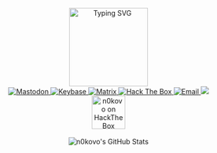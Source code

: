 <p align="center">
  <img src="https://readme-typing-svg.demolab.com?font=Inconsolata&size=19&duration=200&center=true&multiline=true&repeat=false&width=600&height=160&lines=%E2%96%88%E2%96%88%E2%96%88%E2%95%97%C2%A0%C2%A0%C2%A0%E2%96%88%E2%96%88%E2%95%97%C2%A0%E2%96%88%E2%96%88%E2%96%88%E2%96%88%E2%96%88%E2%96%88%E2%95%97%C2%A0%E2%96%88%E2%96%88%E2%95%97%C2%A0%C2%A0%E2%96%88%E2%96%88%E2%95%97%C2%A0%E2%96%88%E2%96%88%E2%96%88%E2%96%88%E2%96%88%E2%96%88%E2%95%97%C2%A0%E2%96%88%E2%96%88%E2%95%97%C2%A0%C2%A0%C2%A0%E2%96%88%E2%96%88%E2%95%97%C2%A0%E2%96%88%E2%96%88%E2%96%88%E2%96%88%E2%96%88%E2%96%88%E2%95%97%C2%A0;%E2%96%88%E2%96%88%E2%96%88%E2%96%88%E2%95%97%C2%A0%C2%A0%E2%96%88%E2%96%88%E2%95%91%E2%96%88%E2%96%88%E2%95%94%E2%95%90%E2%96%88%E2%96%88%E2%96%88%E2%96%88%E2%95%97%E2%96%88%E2%96%88%E2%95%91%C2%A0%E2%96%88%E2%96%88%E2%95%94%E2%95%9D%E2%96%88%E2%96%88%E2%95%94%E2%95%90%E2%95%90%E2%95%90%E2%96%88%E2%96%88%E2%95%97%E2%96%88%E2%96%88%E2%95%91%C2%A0%C2%A0%C2%A0%E2%96%88%E2%96%88%E2%95%91%E2%96%88%E2%96%88%E2%95%94%E2%95%90%E2%95%90%E2%95%90%E2%96%88%E2%96%88%E2%95%97;%E2%96%88%E2%96%88%E2%95%94%E2%96%88%E2%96%88%E2%95%97%C2%A0%E2%96%88%E2%96%88%E2%95%91%E2%96%88%E2%96%88%E2%95%91%E2%96%88%E2%96%88%E2%95%94%E2%96%88%E2%96%88%E2%95%91%E2%96%88%E2%96%88%E2%96%88%E2%96%88%E2%96%88%E2%95%94%E2%95%9D%C2%A0%E2%96%88%E2%96%88%E2%95%91%C2%A0%C2%A0%C2%A0%E2%96%88%E2%96%88%E2%95%91%E2%96%88%E2%96%88%E2%95%91%C2%A0%C2%A0%C2%A0%E2%96%88%E2%96%88%E2%95%91%E2%96%88%E2%96%88%E2%95%91%C2%A0%C2%A0%C2%A0%E2%96%88%E2%96%88%E2%95%91;%E2%96%88%E2%96%88%E2%95%91%E2%95%9A%E2%96%88%E2%96%88%E2%95%97%E2%96%88%E2%96%88%E2%95%91%E2%96%88%E2%96%88%E2%96%88%E2%96%88%E2%95%94%E2%95%9D%E2%96%88%E2%96%88%E2%95%91%E2%96%88%E2%96%88%E2%95%94%E2%95%90%E2%96%88%E2%96%88%E2%95%97%C2%A0%E2%96%88%E2%96%88%E2%95%91%C2%A0%C2%A0%C2%A0%E2%96%88%E2%96%88%E2%95%91%E2%95%9A%E2%96%88%E2%96%88%E2%95%97%C2%A0%E2%96%88%E2%96%88%E2%95%94%E2%95%9D%E2%96%88%E2%96%88%E2%95%91%C2%A0%C2%A0%C2%A0%E2%96%88%E2%96%88%E2%95%91;%E2%96%88%E2%96%88%E2%95%91%C2%A0%E2%95%9A%E2%96%88%E2%96%88%E2%96%88%E2%96%88%E2%95%91%E2%95%9A%E2%96%88%E2%96%88%E2%96%88%E2%96%88%E2%96%88%E2%96%88%E2%95%94%E2%95%9D%E2%96%88%E2%96%88%E2%95%91%C2%A0%C2%A0%E2%96%88%E2%96%88%E2%95%97%E2%95%9A%E2%96%88%E2%96%88%E2%96%88%E2%96%88%E2%96%88%E2%96%88%E2%95%94%E2%95%9D%C2%A0%E2%95%9A%E2%96%88%E2%96%88%E2%96%88%E2%96%88%E2%95%94%E2%95%9D%C2%A0%E2%95%9A%E2%96%88%E2%96%88%E2%96%88%E2%96%88%E2%96%88%E2%96%88%E2%95%94%E2%95%9D;%E2%95%9A%E2%95%90%E2%95%9D%C2%A0%C2%A0%E2%95%9A%E2%95%90%E2%95%90%E2%95%90%E2%95%9D%C2%A0%E2%95%9A%E2%95%90%E2%95%90%E2%95%90%E2%95%90%E2%95%90%E2%95%9D%C2%A0%E2%95%9A%E2%95%90%E2%95%9D%C2%A0%C2%A0%E2%95%9A%E2%95%90%E2%95%9D%C2%A0%E2%95%9A%E2%95%90%E2%95%90%E2%95%90%E2%95%90%E2%95%90%E2%95%9D%C2%A0%C2%A0%C2%A0%E2%95%9A%E2%95%90%E2%95%90%E2%95%90%E2%95%9D%C2%A0%C2%A0%C2%A0%E2%95%9A%E2%95%90%E2%95%90%E2%95%90%E2%95%90%E2%95%90%E2%95%9D%C2%A0" height="160" alt="Typing SVG" /><br>
  

  <a href="https://infosec.exchange/@n0kovo">
    <img src="https://img.shields.io/mastodon/follow/109279768980598864?domain=https%3A%2F%2Finfosec.exchange&style=for-the-badge&label=%40n0kovo&logo=mastodon&logoColor=00AEFF&labelColor=black&color=7fff00" title="Mastodon">
  </a>
  <a href="http://keybase.io/n0kovo">
    <img src="https://img.shields.io/badge/n0kovo-0078D4?style=for-the-badge&logo=keybase&logoColor=00AEFF&labelColor=black&color=black" title="Keybase">
  </a>
  <a href="https://matrix.to/#/@n0kovo:matrix.org">
    <img src="https://img.shields.io/badge/@n0kovo:matrix.org-0078D4?style=for-the-badge&logo=matrix&logoColor=00AEFF&labelColor=black&color=black" title="Matrix">
  </a>
  <a href="https://app.hackthebox.com/users/13267">
    <img src="https://img.shields.io/badge/n0kovo-0078D4?style=for-the-badge&logo=Hackthebox&logoColor=00AEFF&labelColor=black&color=black" title="Hack The Box">
  </a>
  <a href="mailto:n0kovo@riseup.net">
    <img src="https://img.shields.io/badge/n0kovo@riseup.net-0078D4?style=for-the-badge&logo=riseup&logoColor=00AEFF&labelColor=black&color=black" title="Email">
  </a>

  
<img src="https://readme-typing-svg.demolab.com?font=Fira+Code&size=12&duration=1500&pause=1000&center=true&width=435&lines=%2F%2F+pentester+%2F%2F+CTF+player+%2F%2F+privacy+advocate+%2F%2F;%2F%2F+OSINT+%2F%2F+password+cracking+%2F%2F+data+hoarding+%2F%2F;%2F%2F+CCC+regular+%2F%2F+web+scraping+%2F%2F+python+dev+%2F%2F;%2F%2F+antifascist+%2F%2F++Tor+relay+operator+%2F%2F+1312+%2F%2F;%2F%2F+50+shades+of+grey+hat+%3A)+%2F%2F+"/>
  <br>
  <a href="https://app.hackthebox.com/users/13267">
    <img align="center" src="https://www.hackthebox.com/badge/image/13267" alt="n0kovo on HackTheBox" height="68" />
  </a>
  <br>
  <br>
  <img align="center" src="https://github-readme-stats.vercel.app/api?username=n0kovo&show_icons=true&line_height=23&count_private=true&theme=github_dark&hide_rank=true&hide_title=true" alt="n0kovo's GitHub Stats" />
</p>

